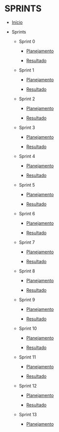 # SPRINTS

* [Início](/)

-  Sprints

    - Sprint 0

      - [Planejamento](/sprints/sprint0/planejamento.md) 

      - [Resultado](/sprints/sprint0/resultado.md)

    - Sprint 1

      - [Planejamento](/sprints/sprint1/planejamento.md) 

      - [Resultado](/sprints/sprint1/resultado.md)

    - Sprint 2

      - [Planejamento](/sprints/sprint2/planejamento.md) 

      - [Resultado](/sprints/sprint2/resultado.md)

    - Sprint 3

      - [Planejamento](/sprints/sprint3/planejamento.md) 

      - [Resultado](/sprints/sprint3/resultado.md)

    - Sprint 4

      - [Planejamento](/sprints/sprint4/planejamento.md) 

      - [Resultado](/sprints/sprint4/resultado.md)

    - Sprint 5

      - [Planejamento](/sprints/sprint5/planejamento.md)

      - [Resultado](/sprints/sprint5/resultado.md)

    - Sprint 6

      - [Planejamento](/sprints/sprint6/planejamento.md)

      - [Resultado](/sprints/sprint6/resultado.md)

    - Sprint 7

      - [Planejamento](/sprints/sprint7/planejamento.md)

      - [Resultado](/sprints/sprint7/resultado.md)

    - Sprint 8

      - [Planejamento](/sprints/sprint8/planejamento.md)

      - [Resultado](/sprints/sprint8/resultado.md)

    - Sprint 9

      - [Planejamento](/sprints/sprint9/planejamento.md)

      - [Resultado](/sprints/sprint9/resultado.md)

    - Sprint 10

      - [Planejamento](/sprints/sprint10/planejamento.md)

      - [Resultado](/sprints/sprint10/resultado.md)

    - Sprint 11

      - [Planejamento](/sprints/sprint11/planejamento.md)

      - [Resultado](/sprints/sprint11/resultado.md)

    - Sprint 12

      - [Planejamento](/sprints/sprint12/planejamento.md)
       
      - [Resultado](/sprints/sprint12/resultado.md)

    - Sprint 13

      - [Planejamento](/sprints/sprint13/planejamento.md)